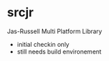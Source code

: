 # srcjr

Jas-Russell Multi Platform Library
- initial checkin only
- still needs build environement
